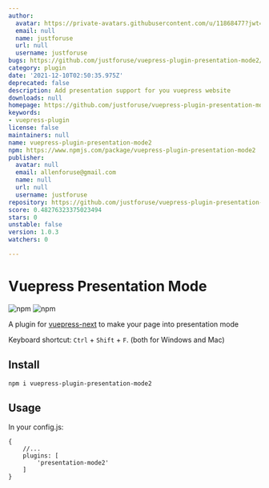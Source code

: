 ```yaml
---
author:
  avatar: https://private-avatars.githubusercontent.com/u/11868477?jwt=eyJhbGciOiJIUzI1NiIsInR5cCI6IkpXVCJ9.eyJpc3MiOiJnaXRodWIuY29tIiwiYXVkIjoicmF3LmdpdGh1YnVzZXJjb250ZW50LmNvbSIsImtleSI6ImtleTEiLCJleHAiOjE3MzQ2NzE0MDAsIm5iZiI6MTczNDY3MDIwMCwicGF0aCI6Ii91LzExODY4NDc3In0.-FBEH6JATLsa27jmJGbmKj6XwGdXtpOKVRldj6N7kzs&v=4
  email: null
  name: justforuse
  url: null
  username: justforuse
bugs: https://github.com/justforuse/vuepress-plugin-presentation-mode2/issues
category: plugin
date: '2021-12-10T02:50:35.975Z'
deprecated: false
description: Add presentation support for you vuepress website
downloads: null
homepage: https://github.com/justforuse/vuepress-plugin-presentation-mode2#readme
keywords:
- vuepress-plugin
license: false
maintainers: null
name: vuepress-plugin-presentation-mode2
npm: https://www.npmjs.com/package/vuepress-plugin-presentation-mode2
publisher:
  avatar: null
  email: allenforuse@gmail.com
  name: null
  url: null
  username: justforuse
repository: https://github.com/justforuse/vuepress-plugin-presentation-mode2
score: 0.48276323375023494
stars: 0
unstable: false
version: 1.0.3
watchers: 0

---
```


# Vuepress Presentation Mode

![npm](https://img.shields.io/npm/v/vuepress-plugin-presentation-mode2)
![npm](https://img.shields.io/npm/dm/vuepress-plugin-presentation-mode2)

A plugin for [vuepress-next](https://v2.vuepress.vuejs.org/) to make your page into presentation mode

Keyboard shortcut: `Ctrl` + `Shift` + `F`. (both for Windows and Mac)

## Install

```
npm i vuepress-plugin-presentation-mode2
```
## Usage

In your config.js:

```
{
    //...
    plugins: [
        'presentation-mode2'
    ]
}

```


